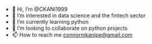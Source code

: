 - 👋 Hi, I’m @CKANI1999
- 👀 I’m interested in data science and the fintech sector
- 🌱 I’m currently learning python
- 💞️ I’m looking to collaborate on python projects
- 📫 How to reach me connormkanipe@gmail.com

<!---
CKANI1999/CKANI1999 is a ✨ special ✨ repository because its `README.md` (this file) appears on your GitHub profile.
You can click the Preview link to take a look at your changes.
--->
